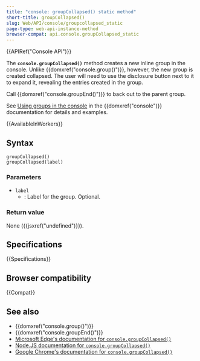 ```yaml
---
title: "console: groupCollapsed() static method"
short-title: groupCollapsed()
slug: Web/API/console/groupcollapsed_static
page-type: web-api-instance-method
browser-compat: api.console.groupCollapsed_static
---
```


{{APIRef("Console API")}}

The **`console.groupCollapsed()`** method creates a new inline group in the console. Unlike {{domxref("console.group()")}},
however, the new group is created collapsed. The user will need to use the disclosure
button next to it to expand it, revealing the entries created in the group.

Call {{domxref("console.groupEnd()")}} to back out to the parent group.

See [Using groups in the console](/en-US/docs/Web/API/console#using_groups_in_the_console) in the {{domxref("console")}} documentation for details and
examples.

{{AvailableInWorkers}}

## Syntax

```js-nolint
groupCollapsed()
groupCollapsed(label)
```

### Parameters

- `label`
  - : Label for the group. Optional.

### Return value

None ({{jsxref("undefined")}}).

## Specifications

{{Specifications}}

## Browser compatibility

{{Compat}}

## See also

- {{domxref("console.group()")}}
- {{domxref("console.groupEnd()")}}
- [Microsoft Edge's documentation for `console.groupCollapsed()`](https://learn.microsoft.com/en-us/microsoft-edge/devtools-guide-chromium/console/api#groupcollapsed)
- [Node.JS documentation for `console.groupCollapsed()`](https://nodejs.org/docs/latest/api/console.html#consolegroupcollapsed)
- [Google Chrome's documentation for `console.groupCollapsed()`](https://developer.chrome.com/docs/devtools/console/api/#groupcollapsed)
